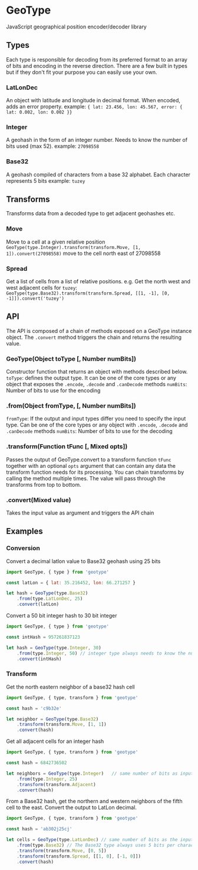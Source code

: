 GeoType
=======

JavaScript geographical position encoder/decoder library


## Types
Each type is responsible for decoding from its preferred format to an array of bits and encoding in the reverse direction.
There are a few built in types but if they don't fit your purpose you can easily use your own.


### LatLonDec
An object with latitude and longitude in decimal format. When encoded, adds an error property.
example: `{ lat: 23.456, lon: 45.567, error: { lat: 0.002, lon: 0.002 }}`


### Integer
A geohash in the form of an integer number. Needs to know the number of bits used (max 52).
example: `27098558`


### Base32
A geohash compiled of characters from a base 32 alphabet. Each character represents 5 bits
example: `tuzey`



## Transforms
Transforms data from a decoded type to get adjacent geohashes etc.


### Move
Move to a cell at a given relative position
`GeoType(type.Integer).transform(transform.Move, [1, 1]).convert(27098558)` move to the cell north east of 27098558


### Spread
Get a list of cells from a list of relative positions.
e.g. Get the north west and west adjacent cells for `tuzey`:
`GeoType(type.Base32).transform(transform.Spread, [[1, -1], [0, -1]]).convert('tuzey')`



## API
The API is composed of a chain of methods exposed on a GeoType instance object. The `.convert` method triggers the chain and returns the resulting value.

### GeoType(Object toType [, Number numBits])
Constructor function that returns an object with methods described below.
`toType`: defines the output type. It can be one of the core types or any object that exposes the `.encode`, `.decode` and `.canDecode` methods
`numBits`: Number of bits to use for the encoding


### .from(Object fromType, [, Number numBits])
`fromType`: If the output and input types differ you need to specify the input type. Can be one of the core types or any object with `.encode`, `.decode` and `.canDecode` methods
`numBits`: Number of bits to use for the decoding


### .transform(Function tFunc [, Mixed opts])
Passes the output of GeoType.convert to a transform function `tFunc` together with an optional `opts` argument that can contain any data the transform function needs for its processing. You can chain transforms by calling the method multiple times. The value will pass through the transforms from top to bottom.


### .convert(Mixed value)
Takes the input value as argument and triggers the API chain




## Examples

### Conversion
Convert a decimal latlon value to Base32 geohash using 25 bits
```JavaScript
import GeoType, { type } from 'geotype'

const latLon = { lat: 35.216452, lon: 66.271257 }

let hash = GeoType(type.Base32)
    .from(type.LatLonDec, 25)
    .convert(latLon)
```

Convert a 50 bit integer hash to 30 bit integer
```JavaScript
import GeoType, { type } from 'geotype'

const intHash = 957261837123

let hash = GeoType(type.Integer, 30)
    .from(type.Integer, 50) // integer type always needs to know the number of bits to use for encoding/decoding
    .convert(intHash)
```


### Transform

Get the north eastern neighbor of a base32 hash cell
```JavaScript
import GeoType, { type, transform } from 'geotype'

const hash = 'c9b32e'

let neighbor = GeoType(type.Base32)
    .transform(transform.Move, [1, 1])
    .convert(hash)
```

Get all adjacent cells for an integer hash
```JavaScript
import GeoType, { type, transform } from 'geotype'

const hash = 6842736502

let neighbors = GeoType(type.Integer)   // same number of bits as input
    .from(type.Integer, 25)
    .transform(transform.Adjacent)
    .convert(hash)
```

From a Base32 hash, get the northern and western neighbors of the fifth cell to the east. Convert the output to LatLon decimal.
```JavaScript
import GeoType, { type, transform } from 'geotype'

const hash = 'ab302j25cj'

let cells = GeoType(type.LatLonDec) // same number of bits as the input
    .from(type.Base32) // The Base32 type always uses 5 bits per character, so you don't need to specify the number of bits
    .transform(transform.Move, [0, 5])
    .transform(transform.Spread, [[1, 0], [-1, 0]])
    .convert(hash)
```
